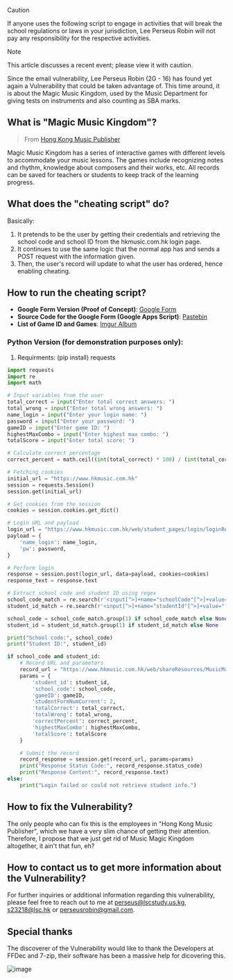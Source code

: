 > [!CAUTION]
> If anyone uses the following script to engage in activities that will break the school regulations or laws in your jurisdiction, Lee Perseus Robin will not pay any responsibility for the respective activities.

> [!NOTE]
> This article discusses a recent event; please view it with caution.

Since the email vulnerability, Lee Perseus Robin (2G - 16) has found yet again a Vulnerability that could be taken advantage of. 
This time around, it is about the Magic Music Kingdom, used by the Music Department for giving tests on instruments and also counting as SBA marks.

## What is "Magic Music Kingdom"?
> From [Hong Kong Music Publisher](https://www.hkmusic.com.hk/web/apps.asp?lang=en)

Magic Music Kingdom has a series of interactive games with different levels to accommodate your music lessons. 
The games include recognizing notes and rhythm, knowledge about composers and their works, etc. 
All records can be saved for teachers or students to keep track of the learning progress.

## What does the "cheating script" do?
Basically:
1. It pretends to be the user by getting their credentials and retrieving the school code and school ID from the hkmusic.com.hk login page.
2. It continues to use the same logic that the normal app has and sends a POST request with the information given.
3. Then, the user's record will update to what the user has ordered, hence enabling cheating.

## How to run the cheating script?
- **Google Form Version (Proof of Concept)**: [Google Form](https://forms.gle/etBbtW6QSHtjhE8z9)
- **Source Code for the Google Form (Google Apps Script)**: [Pastebin](https://pastebin.com/raw/7Y2UNSbk)
- **List of Game ID and Games**: [Imgur Album](https://imgur.com/a/8fGM1Hp)

### Python Version (for demonstration purposes only):
1. Requirments: (pip install) requests
```python
import requests
import re
import math

# Input variables from the user
total_correct = input("Enter total correct answers: ")
total_wrong = input("Enter total wrong answers: ")
name_login = input("Enter your login name: ")
password = input("Enter your password: ")
gameID = input("Enter game ID: ")
highestMaxCombo = input("Enter highest max combo: ")
totalScore = input("Enter total score: ")

# Calculate correct percentage
correct_percent = math.ceil((int(total_correct) * 100) / (int(total_correct) + int(total_wrong))) if (int(total_correct) + int(total_wrong)) > 0 else 0

# Fetching cookies
initial_url = "https://www.hkmusic.com.hk"
session = requests.Session()
session.get(initial_url)

# Get cookies from the session
cookies = session.cookies.get_dict()

# Login URL and payload
login_url = "https://www.hkmusic.com.hk/web/student_pages/login/loginRegistered.asp"
payload = {
    'name_login': name_login,
    'pw': password,
}

# Perform login
response = session.post(login_url, data=payload, cookies=cookies)
response_text = response.text

# Extract school code and student ID using regex
school_code_match = re.search(r'<input[^>]+name="schoolCode"[^>]+value="([^"]*)"', response_text)
student_id_match = re.search(r'<input[^>]+name="studentId"[^>]+value="([^"]*)"', response_text)

school_code = school_code_match.group(1) if school_code_match else None
student_id = student_id_match.group(1) if student_id_match else None

print("School code:", school_code)
print("Student ID:", student_id)

if school_code and student_id:
    # Record URL and parameters
    record_url = "https://www.hkmusic.com.hk/web/shareResources/MusicMagicKingdom_beta2/appMMKaddRecord.asp"
    params = {
        'student_id': student_id,
        'school_code': school_code,
        'gameID': gameID,
        'studentFormNumCurrent': 2,
        'totalCorrect': total_correct,
        'totalWrong': total_wrong,
        'correctPercent': correct_percent,
        'highestMaxCombo': highestMaxCombo,
        'totalScore': totalScore
    }

    # Submit the record
    record_response = session.get(record_url, params=params)
    print("Response Status Code:", record_response.status_code)
    print("Response Content:", record_response.text)
else:
    print("Login failed or could not retrieve student info.")
```
## How to fix the Vulnerability?
The only people who can fix this is the employees in "Hong Kong Music Publisher", which we have a very slim chance of getting their attention. 
Therefore, I propose that we just get rid of Music Magic Kingdom altogether, it ain't that fun, eh?
## How to contact us to get more information about the Vulnerability?
For further inquiries or additional information regarding this vulnerability, please feel free to reach out to me at [perseus@lscstudy.us.kg](mailto:perseus@lscstudy.us.kg), [s23218@lsc.hk](mailto:s23218@lsc.hk) or [perseusrobin@gmail.com](mailto:perseusrobin@gmail.com).
## Special thanks
The discoverer of the Vulnerability would like to thank the Developers at FFDec and 7-zip, their software has been a massive help for dicovering this.

![image](https://github.com/user-attachments/assets/e016973b-2da3-4b64-82b5-10a30ebad707)